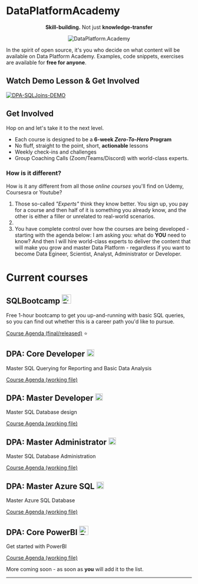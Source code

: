 # DataPlatformAcademy
<div style="text-align: center;">
  <p><strong>Skill-building.</strong>
    Not just <strong>knowledge-transfer</strong></p>
  
![DataPlatform.Academy](https://dsc.cloud/a030fa/uK7scSCCsC.png "DataPlatform.Academy")

</div>

In the spirit of open source, it's you who decide on what content will be available on Data Platform Academy.
Examples, code snippets, exercises are available for **free for anyone**. 

## Watch Demo Lesson & Get Involved

[![DPA-SQLJoins-DEMO](https://siadlak.download/USuNSLqfLQtn4W/Screen-Shot-2022-08-27-16-54-41.png)](https://vimeo.com/743695067 "DataPlatformAcademy-Demo")

## Get Involved

Hop on and let's take it to the next level.

* Each course is designed to be a **6-week *Zero-To-Hero* Program**
* No fluff, straight to the point, short, **actionable** lessons
* Weekly check-ins and challenges
* Group Coaching Calls (Zoom/Teams/Discord) with world-class experts.

### How is it different?

How is it any different from all those *online courses* you'll find on Udemy, Coursesra or Youtube? 

1. Those so-called *"Experts"* think they know better. You sign up, you pay for a course and then half of it is something you already know, and the other is either a filler or unrelated to real-world scenarios.
2. 
3. You have complete control over how the courses are being developed - starting with the agenda below: I am asking you: what do __YOU__ need to know? And then I will hire world-class experts to deliver the content that will make you grow and master Data Platform - regardless if you want to become Data Egineer, Scientist, Analyst, Administrator or Developer. 
  


# Current courses

## SQLBootcamp  <img src="https://dsc.cloud/a030fa/cgpvVT4bke.png" alt="FREE" height="25px" />
Free 1-hour bootcamp to get you up-and-running with basic SQL queries, so you can find out whether this is a career path you'd like to pursue. 

[Course Agenda (final/released)](agenda/SQLBootcamp.md) :star:

## DPA: Core Developer <img src="https://dsc.cloud/a030fa/vzMJB48HUO.png" alt="PRO" height="20px" />
Master SQL Querying for Reporting and Basic Data Analysis

[Course Agenda (working file)](wiki/Core-Developer-(working-agenda))

## DPA: Master Developer <img src="https://dsc.cloud/a030fa/vzMJB48HUO.png" alt="PRO" height="20px" />
Master SQL Database design

[Course Agenda (working file)](wiki/Master-Developer-(working-agenda))

## DPA: Master Administrator <img src="https://dsc.cloud/a030fa/vzMJB48HUO.png" alt="PRO" height="20px" />
Master SQL Database Administration

[Course Agenda (working file)](wiki/Master-Administrator-(working-agenda))

## DPA: Master Azure SQL <img src="https://dsc.cloud/a030fa/vzMJB48HUO.png" alt="PRO" height="20px" />
Master Azure SQL Database

[Course Agenda (working file)](wiki/Master-AzureSQL-(working-agenda))

## DPA: Core PowerBI  <img src="https://dsc.cloud/a030fa/cgpvVT4bke.png" alt="FREE" height="25px" />
Get started with PowerBI

[Course Agenda (working file)](wiki/Core-PowerBI-(working-agenda))

More coming soon - as soon as __you__ will add it to the list.

****

